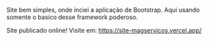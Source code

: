 Site bem simples, onde inciei a aplicação de Bootstrap. Aqui usando somente o basico desse framework poderoso.

Site publicado online! Visite em: https://site-magservicos.vercel.app/
